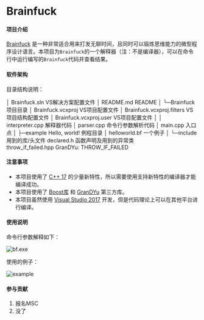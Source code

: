 # Brainfuck

#### 项目介绍
[Brainfuck](https://en.wikipedia.org/wiki/Brainfuck) 是一种非常适合用来打发无聊时间，且同时可以锻炼思维能力的微型程序设计语言。本项目为`Brainfuck`的一个解释器（注：不是编译器），可以在命令行中运行编写的`Brainfuck`代码并查看结果。

#### 软件架构

目录结构说明：

│  Brainfuck.sln                        VS解决方案配置文件
│  README.md                            README
│
└─Brainfuck                            项目目录
    │  Brainfuck.vcxproj                 VS项目配置文件
    │  Brainfuck.vcxproj.filters         VS项目结构配置文件
    │  Brainfuck.vcxproj.user            VS项目配置文件
	│
    │  interpreter.cpp                 解释器代码
    │  parser.cpp                       命令行参数解析代码
    │  main.cpp                         入口点
    │
    ├─example                          Hello, world! 例程目录
    │      helloworld.bf                一个例子
    │
    └─include                          用到的库/头文件
            declared.h                  函数声明及用到的异常类  
            throw_if_failed.hpp         GranDYu: THROW_IF_FAILED


#### 注意事项

- 本项目使用了 [C++ 17](https://isocpp.org/std/the-standard) 的少量新特性，所以需要使用支持新特性的编译器才能编译成功。
- 本项目使用了 [Boost库](https://www.boost.org/) 和 [GranDYu](https://gitee.com/spwang/GranDYu) 第三方库。
- 本项目虽然使用 [Visual Studio 2017](https://visualstudio.microsoft.com/) 开发，但是代码理论上可以在其他平台进行编译。

#### 使用说明

命令行参数解释如下：

![bf.exe](http://omjn1u0j6.bkt.clouddn.com/18-9-27/4058221.jpg)

使用的例子：

![example](http://omjn1u0j6.bkt.clouddn.com/18-9-27/78986759.jpg)

#### 参与贡献

1. 报名MSC
2. 没了
